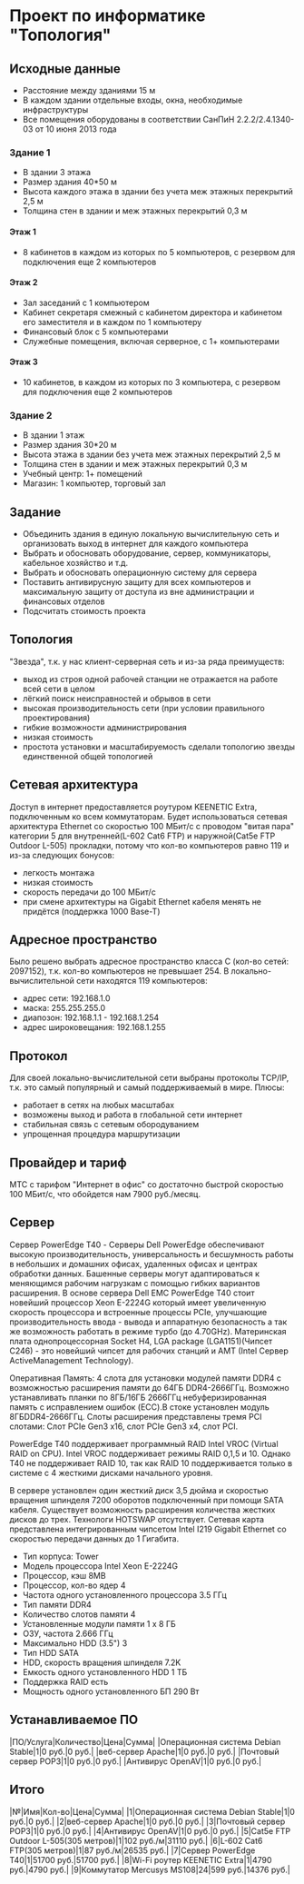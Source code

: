 # Проект по информатике "Топология"

## Исходные данные
- Расстояние между зданиями 15 м
- В каждом здании отдельные входы, окна, необходимые инфраструктуры
- Все помещения оборудованы в соответствии СанПиН 2.2.2/2.4.1340-03 от 10 июня
2013 года
### Здание 1
- В здании 3 этажа
- Размер здания 40\*50 м
- Высота каждого этажа в здании без учета меж этажных перекрытий 2,5 м
- Толщина стен в здании и меж этажных перекрытий 0,3 м
#### Этаж 1
- 8 кабинетов в каждом из которых по 5 компьютеров, с резервом для
подключения еще 2 компьютеров
#### Этаж 2
- Зал заседаний с 1 компьютером
- Кабинет секретаря смежный с кабинетом директора и кабинетом его заместителя и
в каждом по 1 компьютеру
- Финансовый блок с 5 компьютерами
- Служебные помещения, включая серверное, с 1+ компьютерами
#### Этаж 3
- 10 кабинетов, в каждом из которых по 3 компьютера, с резервом для
подключения еще 2 компьютеров

### Здание 2
- В здании 1 этаж
- Размер здания 30\*20 м
- Высота этажа в здании без учета меж этажных перекрытий 2,5 м
- Толщина стен в здании и меж этажных перекрытий 0,3 м
- Учебный центр: 1+ помещений
- Магазин: 1 компьютер, торговый зал

## Задание
- Объединить здания в единую локальную вычислительную сеть и организовать выход
в интернет для каждого компьютера
- Выбрать и обосновать оборудование, сервер, коммуникаторы, кабельное хозяйство
и т.д.
- Выбрать и обосновать операционную систему для сервера
- Поставить антивирусную защиту для всех компьютеров и максимальную защиту от
доступа из вне администрации и финансовых отделов
- Подсчитать стоимость проекта

## Топология
"Звезда", т.к. у нас клиент-серверная сеть и из-за ряда преимуществ:
- выход из строя одной рабочей станции не отражается на работе всей сети в целом
- лёгкий поиск неисправностей и обрывов в сети
- высокая производительность сети (при условии правильного проектирования)
- гибкие возможности администрирования
- низкая стоимость
- простота установки и масштабируемость сделали топологию звезды единственной общей топологией

## Сетевая архитектура
Доступ в интернет предоставляется роутуром KEENETIC Extra, подключенным ко всем коммутаторам. Будет использоваться сетевая архитектура Ethernet со скоростью 100 МБит/с с проводом "витая пара"
категории 5 для внутренней(L-602 Cat6 FTP) и наружной(Cat5e FTP Outdoor L-505) прокладки, потому что кол-во компьютеров равно 119 и
из-за следующих бонусов:
- легкость монтажа
- низкая стоимость
- скорость передачи до 100 МБит/с
- при смене архитектуры на Gigabit Ethernet кабеля менять не придётся (поддержка 1000 Base-T)

## Адресное пространство
Было решено выбрать адресное пространство класса C (кол-во сетей: 2097152), т.к. кол-во компьютеров не превышает 254.
В локально-вычислительной сети находятся 119 компьютеров:
- адрес сети: 192.168.1.0
- маска: 255.255.255.0
- диапозон: 192.168.1.1 - 192.168.1.254
- адрес широковещания: 192.168.1.255

## Протокол
Для своей локально-вычислительной сети выбраны протоколы TCP/IP, т.к. это самый популярный и самый поддерживаемый в мире. Плюсы:
- работает в сетях на любых масштабах
- возможены выход и работа в глобальной сети интернет
- стабильная связь с сетевым обородуванием
- упрощенная процедура маршрутизации

## Провайдер и тариф
МТС с тарифом "Интернет в офис" со достаточно быстрой скоростью 100 МБит/с, что обойдется нам 7900 руб./месяц.

## Сервер
Сервер PowerEdge T40 - Серверы Dell PowerEdge обеспечивают высокую производительность, универсальность и бесшумность работы в небольших и домашних офисах, удаленных офисах и центрах обработки данных. Башенные серверы могут адаптироваться к меняющимся рабочим нагрузкам с помощью гибких вариантов расширения. В основе сервера Dell EMC PowerEdge T40 стоит новейший процессор Xeon E-2224G который имеет увеличенную скорость процессора и встроенные процессы PCIe, улучшающие производительность ввода - вывода и аппаратную безопасность а так же возможность работать в режиме турбо (до 4.70GHz). Материнская плата однопроцессорная Socket H4, LGA package (LGA1151)(Чипсет C246) - это новейший чипсет для рабочих станций и AMT (Intel Сервер ActiveManagement Technology).

Оперативная Память: 4 слота для установки модулей памяти DDR4 с возможностью расширения памяти до 64ГБ DDR4-2666ГГц. Возможно устанавливать планки по 8ГБ/16ГБ 2666ГГц небуферизированная память с исправлением ошибок (ECC).В стоке установлен модуль 8ГБDDR4-2666ГГц. Слоты расширения представлены тремя PCI слотами: Слот PCIe Gen3 x16, слот PCIe Gen3 x4, слот PCI.

PowerEdge T40 поддерживает программный RAID Intel VROC (Virtual RAID on CPU). Intel VROC поддерживает режимы RAID 0,1,5 и 10. Однако T40 не поддерживает RAID 10, так как RAID 10 поддерживается только в системе с 4 жесткими дисками начального уровня.

В сервере установлен один жесткий диск 3,5 дюйма и скоростью вращения шпинделя 7200 оборотов подключенный при помощи SATA кабеля. Существует возможность расширения количества жестких дисков до трех. Технологи HOTSWAP отсутствует. Сетевая карта представлена интегрированным чипсетом Intel I219 Gigabit Ethernet со скоростью передачи данных до 1 Гигабита.

- Тип корпуса: Tower
- Модель процессора Intel Xeon E-2224G
- Процессор, кэш 8MB
- Процессор, кол-во ядер 4
- Частота одного установленного процессора 3.5 ГГц
- Тип памяти DDR4
- Количество слотов памяти 4
- Установленные модули памяти 1 x 8 ГБ
- ОЗУ, частота 2.666 ГГц
- Максимально HDD (3.5") 3
- Тип HDD SATA
- HDD, cкорость вращения шпинделя 7.2K
- Емкость одного установленного HDD 1 ТБ
- Поддержка RAID есть
- Мощность одного установленного БП 290 Вт

## Устанавливаемое ПО
|ПО/Услуга|Количество|Цена|Сумма|
|Операционная система Debian Stable|1|0 руб.|0 руб.|
|веб-сервер Apache|1|0 руб.|0 руб.|
|Почтовый сервер POP3|1|0 руб.|0 руб.|
|Антивирус OpenAV|1|0 руб.|0 руб.|

## Итого
|№|Имя|Кол-во|Цена|Сумма|
|1|Операционная система Debian Stable|1|0 руб.|0 руб.|
|2|веб-сервер Apache|1|0 руб.|0 руб.|
|3|Почтовый сервер POP3|1|0 руб.|0 руб.|
|4|Антивирус OpenAV|1|0 руб.|0 руб.|
|5|Cat5e FTP Outdoor L-505(305 метров)|1|102 руб./м|31110 руб.|
|6|L-602 Cat6 FTP(305 метров)|1|87 руб./м|26535 руб.|
|7|Сервер PowerEdge T40|1|51700 руб.|51700 руб.|
|8|Wi-Fi роутер KEENETIC Extra|1|4790 руб.|4790 руб.|
|9|Коммутатор Mercusys MS108|24|599 руб.|14376 руб.|
